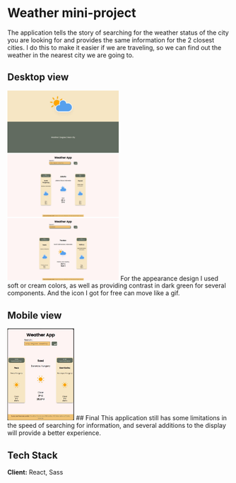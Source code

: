 
# Weather mini-project
The application tells the story of searching for the weather status of the city you are looking for and provides the same information for the 2 closest cities. I do this to make it easier if we are traveling, so we can find out the weather in the nearest city we are going to.


## Desktop view
<img src="./screenshots/ss-desktop-loading.jpg" width=50%> <img src="./screenshots/ss-desktop-home.jpg" width=50%> <img src="./screenshots/ss-desktop-search.jpg" width=50%>
For the appearance design I used soft or cream colors, as well as providing contrast in dark green for several components. And the icon I got for free can move like a gif.


## Mobile view
<img src="./screenshots/ss-mobile-home.jpg" width=30%>
## Final
This application still has some limitations in the speed of searching for information, and several additions to the display will provide a better experience.

## Tech Stack

**Client:** React, Sass
